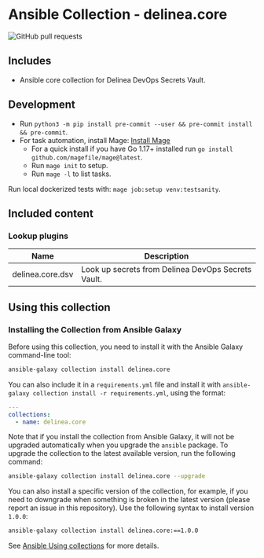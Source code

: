# Ansible Collection - delinea.core

![GitHub pull requests](https://img.shields.io/github/issues-pr-raw/delineaxpm/ansible-core-collection?style=for-the-badge)

## Includes

- Ansible core collection for Delinea DevOps Secrets Vault.

## Development

- Run `python3 -m pip install pre-commit --user && pre-commit install && pre-commit`.
- For task automation, install Mage: [Install Mage](https://magefile.org/)
    - For a quick install if you have Go 1.17+ installed run `go install github.com/magefile/mage@latest`.
    - Run `mage init` to setup.
    - Run `mage -l` to list tasks.

Run local dockerized tests with: `mage job:setup venv:testsanity`.

## Included content

### Lookup plugins

| Name             | Description                                        |
| ---------------- | -------------------------------------------------- |
| delinea.core.dsv | Look up secrets from Delinea DevOps Secrets Vault. |

## Using this collection

### Installing the Collection from Ansible Galaxy

Before using this collection, you need to install it with the Ansible Galaxy command-line tool:

```bash
ansible-galaxy collection install delinea.core
```

You can also include it in a `requirements.yml` file and install it with `ansible-galaxy collection install -r requirements.yml`, using the format:

```yaml
---
collections:
  - name: delinea.core
```

Note that if you install the collection from Ansible Galaxy, it will not be upgraded automatically when you upgrade the `ansible` package. To upgrade the collection to the latest available version, run the following command:

```bash
ansible-galaxy collection install delinea.core --upgrade
```

You can also install a specific version of the collection, for example, if you need to downgrade when something is broken in the latest version (please report an issue in this repository). Use the following syntax to install version `1.0.0`:

```bash
ansible-galaxy collection install delinea.core:==1.0.0
```

See [Ansible Using collections](https://docs.ansible.com/ansible/devel/user_guide/collections_using.html) for more details.

